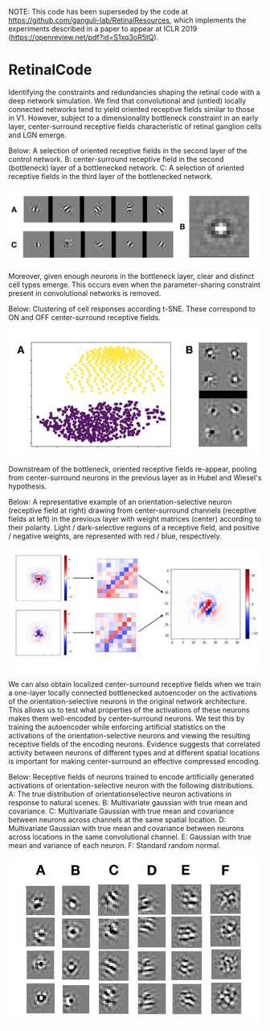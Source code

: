 NOTE: This code has been superseded by the code at https://github.com/ganguli-lab/RetinalResources, which implements the experiments described in a paper to appear at ICLR 2019 (https://openreview.net/pdf?id=S1xq3oR5tQ).

# RetinalCode

Identifying the constraints and redundancies shaping the retinal code with a deep network simulation.  We find that convolutional and (untied) locally connected networks tend to yield oriented receptive fields similar to those in V1.  However, subject to a dimensionality bottleneck constraint in an early layer, center-surround receptive fields characteristic of retinal ganglion cells and LGN emerge. 


Below: A selection of oriented receptive fields in the second layer of the control network. B:
center-surround receptive field in the second (bottleneck) layer of a bottlenecked network. C: A selection
of oriented receptive fields in the third layer of the bottlenecked network.

![Alt text](figures/RFs.png?raw=true "Receptive Fields")


Moreover, given enough neurons in the bottleneck layer, clear and distinct cell types emerge.  This occurs even when the parameter-sharing constraint present in convolutional networks is removed.

Below: Clustering of cell responses according t-SNE.  These correspond to ON and OFF center-surround receptive fields.

![Alt text](figures/CellTypes.png?raw=true "Cell Types")

Downstream of the bottleneck, oriented receptive fields re-appear, pooling from center-surround neurons in the previous layer as in Hubel and Wiesel's hypothesis.

Below: A representative example of an orientation-selective neuron (receptive field at right) drawing
from center-surround channels (receptive fields at left) in the previous layer with weight matrices
(center) according to their polarity. Light / dark-selective regions of a receptive field, and positive /
negative weights, are represented with red / blue, respectively.

![Alt text](figures/Pooling.png?raw=true "Pooling Visualization")

We can also obtain localized center-surround receptive fields when we train a one-layer locally connected bottlenecked autoencoder on the activations of the orientation-selective neurons in the original network architecture.  This allows us to test what properties of the activations of these neurons makes them well-encoded by center-surround neurons.  We test this by training the autoencoder while enforcing artificial statistics on the activations of the orientation-selective neurons and viewing the resulting receptive fields of the encoding neurons.  Evidence suggests that correlated activity between neurons of different types and at different spatial locations is important for making center-surround an effective compressed encoding.

Below: Receptive fields of neurons trained to encode artificially generated activations of orientation-selective neuron with the following distributions. A: The true distribution of orientationselective neuron activations in response to natural scenes. B: Multivariate gaussian with true mean and covariance. C: Multivariate Gaussian with true mean and covariance between neurons across channels at the same spatial location. D: Multivariate Gaussian with true mean and covariance between neurons across locations in the same convolutional channel. E: Gaussian with true mean and variance of each neuron. F: Standard random normal.

![Alt text](figures/CovarExperiments.png?raw=true "ArtificialStatistics")



